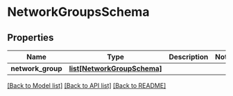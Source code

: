# NetworkGroupsSchema

## Properties
Name | Type | Description | Notes
------------ | ------------- | ------------- | -------------
**network_group** | [**list[NetworkGroupSchema]**](NetworkGroupSchema.md) |  | 

[[Back to Model list]](../README.md#documentation-for-models) [[Back to API list]](../README.md#documentation-for-api-endpoints) [[Back to README]](../README.md)


